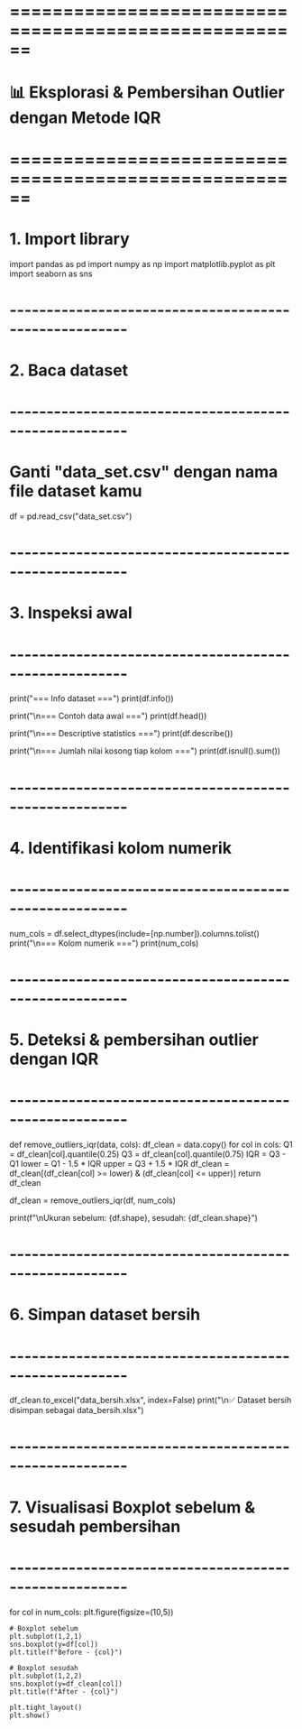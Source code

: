 # ======================================================
# 📊 Eksplorasi & Pembersihan Outlier dengan Metode IQR
# ======================================================

# 1. Import library
import pandas as pd
import numpy as np
import matplotlib.pyplot as plt
import seaborn as sns

# ------------------------------------------------------
# 2. Baca dataset
# ------------------------------------------------------
# Ganti "data_set.csv" dengan nama file dataset kamu
df = pd.read_csv("data_set.csv")

# ------------------------------------------------------
# 3. Inspeksi awal
# ------------------------------------------------------
print("=== Info dataset ===")
print(df.info())

print("\n=== Contoh data awal ===")
print(df.head())

print("\n=== Descriptive statistics ===")
print(df.describe())

print("\n=== Jumlah nilai kosong tiap kolom ===")
print(df.isnull().sum())

# ------------------------------------------------------
# 4. Identifikasi kolom numerik
# ------------------------------------------------------
num_cols = df.select_dtypes(include=[np.number]).columns.tolist()
print("\n=== Kolom numerik ===")
print(num_cols)

# ------------------------------------------------------
# 5. Deteksi & pembersihan outlier dengan IQR
# ------------------------------------------------------
def remove_outliers_iqr(data, cols):
    df_clean = data.copy()
    for col in cols:
        Q1 = df_clean[col].quantile(0.25)
        Q3 = df_clean[col].quantile(0.75)
        IQR = Q3 - Q1
        lower = Q1 - 1.5 * IQR
        upper = Q3 + 1.5 * IQR
        df_clean = df_clean[(df_clean[col] >= lower) & (df_clean[col] <= upper)]
    return df_clean

df_clean = remove_outliers_iqr(df, num_cols)

print(f"\nUkuran sebelum: {df.shape}, sesudah: {df_clean.shape}")

# ------------------------------------------------------
# 6. Simpan dataset bersih
# ------------------------------------------------------
df_clean.to_excel("data_bersih.xlsx", index=False)
print("\n✅ Dataset bersih disimpan sebagai data_bersih.xlsx")

# ------------------------------------------------------
# 7. Visualisasi Boxplot sebelum & sesudah pembersihan
# ------------------------------------------------------
for col in num_cols:
    plt.figure(figsize=(10,5))
    
    # Boxplot sebelum
    plt.subplot(1,2,1)
    sns.boxplot(y=df[col])
    plt.title(f"Before - {col}")
    
    # Boxplot sesudah
    plt.subplot(1,2,2)
    sns.boxplot(y=df_clean[col])
    plt.title(f"After - {col}")
    
    plt.tight_layout()
    plt.show()

